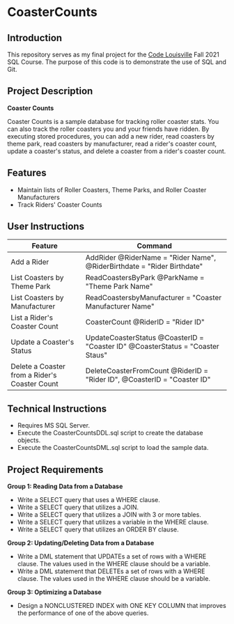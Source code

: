 # CoasterCounts

## Introduction
This repository serves as my final project for the [Code Louisville](https://www.codelouisville.org) Fall 2021 SQL Course.  The purpose of this code is to demonstrate the use of SQL and Git.

## Project Description

**Coaster Counts**

Coaster Counts is a sample database for tracking roller coaster stats.  You can also track the roller coasters you and your friends have ridden.  By executing stored procedures, you can add a new rider, read coasters by theme park, read coasters by manufacturer, read a rider's coaster count, update a coaster's status, and delete a coaster from a rider's coaster count.

## Features

- Maintain lists of Roller Coasters, Theme Parks, and Roller Coaster Manufacturers
- Track Riders' Coaster Counts

## User Instructions

| Feature | Command |
| ---------- | ---------- |
| Add a Rider | AddRider @RiderName = "Rider Name", @RiderBirthdate = "Rider Birthdate" |
| List Coasters by Theme Park | ReadCoastersByPark @ParkName = "Theme Park Name" |
| List Coasters by Manufacturer | ReadCoastersbyManufacturer = "Coaster Manufacturer Name" |
| List a Rider's Coaster Count | CoasterCount @RiderID = "Rider ID" |
| Update a Coaster's Status | UpdateCoasterStatus @CoasterID = "Coaster ID" @CoasterStatus = "Coaster Staus" |
| Delete a Coaster from a Rider's Coaster Count | DeleteCoasterFromCount @RiderID = "Rider ID", @CoasterID = "Coaster ID" |

## Technical Instructions

- Requires MS SQL Server.
- Execute the CoasterCountsDDL.sql script to create the database objects.
- Execute the CoasterCountsDML.sql script to load the sample data.

## Project Requirements

**Group 1: Reading Data from a Database**

- Write a SELECT query that uses a WHERE clause.
- Write a SELECT query that utilizes a JOIN.
- Write a SELECT query that utilizes a JOIN with 3 or more tables.
- Write a SELECT query that utilizes a variable in the WHERE clause.
- Write a SELECT query that utilizes an ORDER BY clause.


**Group 2: Updating/Deleting Data from a Database**

- Write a DML statement that UPDATEs a set of rows with a WHERE clause. The values used in the WHERE clause should be a variable.
- Write a DML statement that DELETEs a set of rows with a WHERE clause. The values used in the WHERE clause should be a variable.

**Group 3: Optimizing a Database**

- Design a NONCLUSTERED INDEX with ONE KEY COLUMN that improves the performance of one of the above queries.